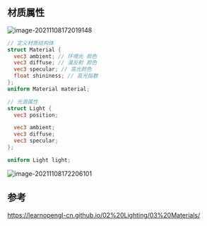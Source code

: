 ## 材质属性

![image-20211108172019148](image-20211108172019148.png)



```glsl
// 定义材质结构体
struct Material {
  vec3 ambient; // 环境光 颜色
  vec3 diffuse; // 漫反射 颜色
  vec3 specular; // 高光颜色
  float shininess; // 高光指数
};
uniform Material material;

// 光源属性
struct Light {
  vec3 position;

  vec3 ambient;
  vec3 diffuse;
  vec3 specular;
};

uniform Light light;
```

![image-20211108172206101](image-20211108172206101.png)

## 参考

https://learnopengl-cn.github.io/02%20Lighting/03%20Materials/

